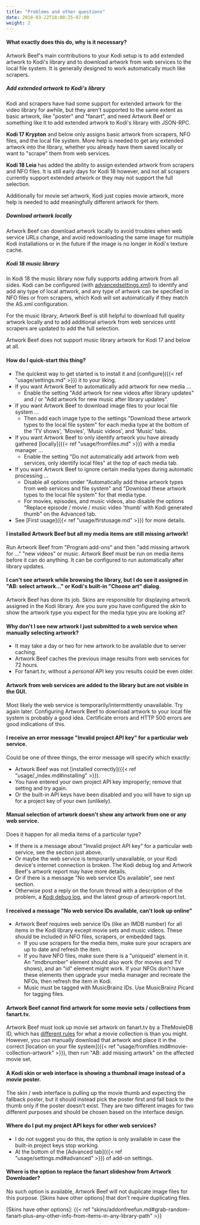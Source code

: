 ```yaml
---
title: "Problems and other questions"
date: 2018-03-22T18:00:25-07:00
weight: 2
---
```


#### What exactly does this do, why is it necessary?

Artwork Beef's main contributions to your Kodi setup is to add extended artwork to Kodi's library
and to download artwork from web services to the local file system. It is generally designed to
work automatically much like scrapers.

##### Add extended artwork to Kodi's library

Kodi and scrapers have had some support for extended artwork for the video library for awhile, but
they aren't supported to the same extent as basic artwork, like "poster" and "fanart", and need
Artwork Beef or something like it to add extended artwork to Kodi's library with JSON-RPC.

**Kodi 17 Krypton** and below only assigns basic artwork from scrapers, NFO files, and the
local file system. More help is needed to get any extended artwork into the library, whether you
already have them saved locally or want to "scrape" them from web services.

**Kodi 18 Leia** has added the ability to assign extended artwork from scrapers and NFO files.
It is still early days for Kodi 18 however, and not all scrapers currently
support extended artwork or they may not support the full selection.

Additionally for movie set artwork, Kodi just copies movie artwork, more help is needed
to add meaningfully different artwork for them.

##### Download artwork locally

Artwork Beef can download artwork locally to avoid troubles when web service URLs change, and
avoid redownloading the same image for multiple Kodi installations or in the future if the image
is no longer in Kodi's texture cache.

##### Kodi 18 music library

In Kodi 18 the music library now fully supports adding artwork from all sides. Kodi can be configured
(with [advancedsettings.xml](https://forum.kodi.tv/showthread.php?tid=331555&pid=2731639#pid2731639))
to identify and add any type of local artwork, and any type of artwork can be specified in NFO files
or from scrapers, which Kodi will set automatically if they match the AS.xml configuration.

For the music library, Artwork Beef is still helpful to download full quality artwork locally
and to add additional artwork from web services until scrapers are updated to add the full selection.

Artwork Beef does not support music library artwork for Kodi 17 and below at all.

#### How do I quick-start this thing?

- The quickest way to get started is to install it and [configure]({{< ref "usage/settings.md" >}})
  it to your liking.
- If you want Artwork Beef to automatically add artwork for new media ...
    - Enable the setting "Add artwork for new videos after library updates" and / or
      "Add artwork for new music after library updates".
- If you want Artwork Beef to download image files to your local file system ...
    - Then add each image type to the settings "Download these artwork types to the local file system"
      for each media type at the bottom of the 'TV shows', 'Movies', 'Music videos', and 'Music' tabs.
- If you want Artwork Beef to only identify artwork you have already gathered
  [locally]({{< ref "usage/fromfiles.md" >}}) with a media manager ...
    - Enable the setting "Do not automatically add artwork from web services, only identify local files"
      at the top of each media tab.
- If you want Artwork Beef to ignore certain media types during automatic processing ...
    - Disable all options under "Automatically add these artwork types from web services and
      file system" and "Download these artwork types to the local file system" for that media type.
    - For movies, episodes, and music videos, also disable the options "Replace episode / movie /
      music video 'thumb' with Kodi generated thumb" on the Advanced tab.
- See [First usage]({{< ref "usage/firstusage.md" >}}) for more details.

#### I installed Artwork Beef but all my media items are still missing artwork!

Run Artwork Beef from "Program add-ons" and then "add missing artwork for ..." "new videos" or music.
Artwork Beef must be run on media items before it can do anything. It can be configured to run
automatically after library updates.

#### I can't see artwork while browsing the library, but I do see it assigned in "AB: select artwork..." or Kodi's built-in "Choose art" dialog.

Artwork Beef has done its job. Skins are responsible for displaying artwork assigned in the
Kodi library. Are you sure you have configured the _skin_ to show the artwork type you expect
for the media type you are looking at?

#### Why don't I see new artwork I just submitted to a web service when manually selecting artwork?

- It may take a day or two for new artwork to be available due to server caching.
- Artwork Beef caches the previous image results from web services for 72 hours.
- For fanart.tv, without a _personal_ API key you results could be even older.

#### Artwork from web services are added to the library but are not visible in the GUI.

Most likely the web service is temporarily/intermittently unavailable. Try again later.
Configuring Artwork Beef to download artwork to your local file system is probably a good idea.
Certificate errors and HTTP 500 errors are good indications of this.

#### I receive an error message "Invalid project API key" for a particular web service.

Could be one of three things, the error message will specify which exactly:

- Artwork Beef was not [installed correctly]({{< ref "usage/_index.md#installing" >}}).
- You have entered your own project API key improperly; remove that setting and try again.
- Or the built-in API keys have been disabled and you will have to sign up for a project
  key of your own (unlikely).

#### Manual selection of artwork doesn't show any artwork from one or any web service.

Does it happen for all media items of a particular type?

- If there is a message about "Invalid project API key" for a particular web service, see
  the section just above.
- Or maybe the web service is temporarily unavailable, or your Kodi device's internet connection
  is broken. The Kodi debug log and Artwork Beef's artwork report may have more details.
- Or if there is a message "No web service IDs available", see next section.
- Otherwise post a reply on the forum thread with a description of the problem, a
  [Kodi debug log](https://kodi.wiki/view/Debug-log), and the latest group of artwork-report.txt.

#### I received a message "No web service IDs available, can't look up online"

- Artwork Beef requires web service IDs (like an IMDB number) for all items in the Kodi library except
  movie sets and music videos. These should be included in NFO files, scrapers, or embedded tags.
    - If you use scrapers for the media item, make sure your scrapers are up to date and
      refresh the item.
    - If you have NFO files, make sure there is a "uniqueid" element in it.
      An "imdbnumber" element should also work (for movies and TV shows), and an "id" element might work.
      If your NFOs don't have these elements then upgrade your media manager and recreate the NFOs,
      then refresh the item in Kodi.
    - Music must be tagged with MusicBrainz IDs. Use MusicBrainz Picard for tagging files.

#### Artwork Beef cannot find artwork for some movie sets / collections from fanart.tv.

Artwork Beef must look up movie set artwork on fanart.tv by a TheMovieDB ID, which has
[different rules](https://www.themoviedb.org/bible/collection)
for what a movie collection is than you might.
However, you can manually download that artwork and place it in the correct
[location on your file system]({{< ref "usage/fromfiles.md#movie-collection-artwork" >}}),
then run "AB: add missing artwork" on the affected movie set.

#### A Kodi skin or web interface is showing a thumbnail image instead of a movie poster.

The skin / web interface is pulling up the movie thumb and expecting the fallback poster,
but it should instead pick the poster first and fall back to the thumb only if the poster
doesn't exist. They are two different images for two different purposes and should be chosen
based on the interface design.

#### Where do I put my project API keys for other web services?

- I do not suggest you do this, the option is only available in case the built-in project keys
  stop working.
- At the bottom of the [Advanced tab]({{< ref "usage/settings.md#advanced" >}}) of add-on settings.

#### Where is the option to replace the fanart slideshow from Artwork Downloader?

No such option is available, Artwork Beef will not duplicate image files for this purpose.
[Skins have other options] that don't require duplicating files.

[Skins have other options]: {{< ref "skins/addonfreefun.md#grab-random-fanart-plus-any-other-info-from-items-in-any-library-path" >}}

